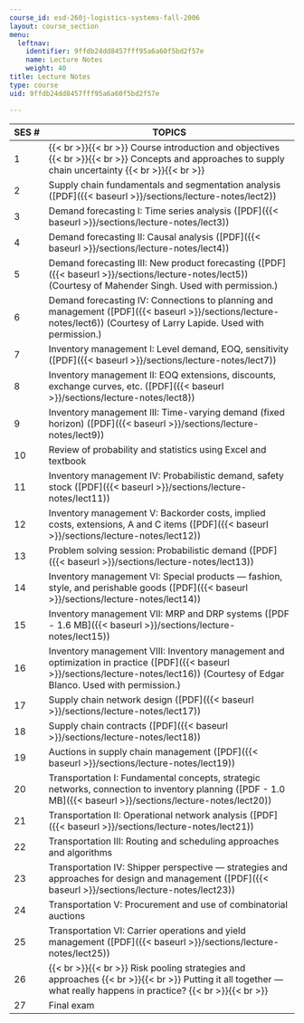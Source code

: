 ```yaml
---
course_id: esd-260j-logistics-systems-fall-2006
layout: course_section
menu:
  leftnav:
    identifier: 9ffdb24dd8457fff95a6a60f5bd2f57e
    name: Lecture Notes
    weight: 40
title: Lecture Notes
type: course
uid: 9ffdb24dd8457fff95a6a60f5bd2f57e

---
```


| SES # | TOPICS |
| --- | --- |
| 1 |  {{< br >}}{{< br >}} Course introduction and objectives {{< br >}}{{< br >}} Concepts and approaches to supply chain uncertainty {{< br >}}{{< br >}}  |
| 2 | Supply chain fundamentals and segmentation analysis ([PDF]({{< baseurl >}}/sections/lecture-notes/lect2)) |
| 3 | Demand forecasting I: Time series analysis ([PDF]({{< baseurl >}}/sections/lecture-notes/lect3)) |
| 4 | Demand forecasting II: Causal analysis ([PDF]({{< baseurl >}}/sections/lecture-notes/lect4)) |
| 5 | Demand forecasting III: New product forecasting ([PDF]({{< baseurl >}}/sections/lecture-notes/lect5)) (Courtesy of Mahender Singh. Used with permission.) |
| 6 | Demand forecasting IV: Connections to planning and management ([PDF]({{< baseurl >}}/sections/lecture-notes/lect6)) (Courtesy of Larry Lapide. Used with permission.) |
| 7 | Inventory management I: Level demand, EOQ, sensitivity ([PDF]({{< baseurl >}}/sections/lecture-notes/lect7)) |
| 8 | Inventory management II: EOQ extensions, discounts, exchange curves, etc. ([PDF]({{< baseurl >}}/sections/lecture-notes/lect8)) |
| 9 | Inventory management III: Time-varying demand (fixed horizon) ([PDF]({{< baseurl >}}/sections/lecture-notes/lect9)) |
| 10 | Review of probability and statistics using Excel and textbook |
| 11 | Inventory management IV: Probabilistic demand, safety stock ([PDF]({{< baseurl >}}/sections/lecture-notes/lect11)) |
| 12 | Inventory management V: Backorder costs, implied costs, extensions, A and C items ([PDF]({{< baseurl >}}/sections/lecture-notes/lect12)) |
| 13 | Problem solving session: Probabilistic demand ([PDF]({{< baseurl >}}/sections/lecture-notes/lect13)) |
| 14 | Inventory management VI: Special products — fashion, style, and perishable goods ([PDF]({{< baseurl >}}/sections/lecture-notes/lect14)) |
| 15 | Inventory management VII: MRP and DRP systems ([PDF - 1.6 MB]({{< baseurl >}}/sections/lecture-notes/lect15)) |
| 16 | Inventory management VIII: Inventory management and optimization in practice ([PDF]({{< baseurl >}}/sections/lecture-notes/lect16)) (Courtesy of Edgar Blanco. Used with permission.) |
| 17 | Supply chain network design ([PDF]({{< baseurl >}}/sections/lecture-notes/lect17)) |
| 18 | Supply chain contracts ([PDF]({{< baseurl >}}/sections/lecture-notes/lect18)) |
| 19 | Auctions in supply chain management ([PDF]({{< baseurl >}}/sections/lecture-notes/lect19)) |
| 20 | Transportation I: Fundamental concepts, strategic networks, connection to inventory planning ([PDF - 1.0 MB]({{< baseurl >}}/sections/lecture-notes/lect20)) |
| 21 | Transportation II: Operational network analysis ([PDF]({{< baseurl >}}/sections/lecture-notes/lect21)) |
| 22 | Transportation III: Routing and scheduling approaches and algorithms |
| 23 | Transportation IV: Shipper perspective — strategies and approaches for design and management ([PDF]({{< baseurl >}}/sections/lecture-notes/lect23)) |
| 24 | Transportation V: Procurement and use of combinatorial auctions |
| 25 | Transportation VI: Carrier operations and yield management ([PDF]({{< baseurl >}}/sections/lecture-notes/lect25)) |
| 26 |  {{< br >}}{{< br >}} Risk pooling strategies and approaches {{< br >}}{{< br >}} Putting it all together — what really happens in practice? {{< br >}}{{< br >}}  |
| 27 | Final exam